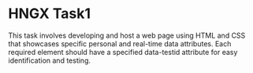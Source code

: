 # HNGX Task1

This task involves developing and host a web page using HTML and CSS that showcases specific personal and real-time data attributes. Each required element should have a specified data-testid attribute for easy identification and testing.
